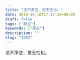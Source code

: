 ```yaml
---
title: "法不净空，觉无性也。"
date: 2010-10-18T17:17:26+08:00
draft: false
tags: ["观点"]
keywords: ["观点"]
description: ""
slug: "1803"
---
```


法不净空，觉无性也。